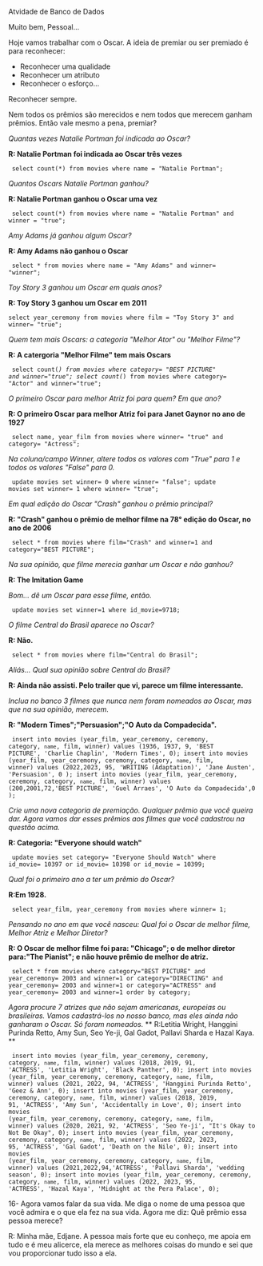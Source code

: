 Atvidade de Banco de Dados

Muito bem, Pessoal... 

Hoje vamos trabalhar com o Oscar.
A ideia de premiar ou ser premiado é para reconhecer:
- Reconhecer uma qualidade
- Reconhecer um atributo
- Reconhecer o esforço... 

Reconhecer sempre.

Nem todos os prêmios são merecidos e nem todos que merecem ganham prêmios. 
Então vale mesmo a pena, premiar? 

*Quantas vezes Natalie Portman foi indicada ao Oscar?* 

**R: Natalie Portman foi indicada ao Oscar três vezes**

<code> select count(*) from movies where name = "Natalie Portman"; </code>


*Quantos Oscars Natalie Portman ganhou?*

**R: Natalie Portman ganhou o Oscar uma vez**

<code> select count(*) from movies where name = "Natalie Portman" and  winner = "true"; </code>

*Amy Adams já ganhou algum Oscar?*

**R: Amy Adams não ganhou o Oscar**

<code> select * from movies where name = "Amy Adams" and winner= "winner"; </code>

*Toy Story 3 ganhou um Oscar em quais anos?*

**R: Toy Story 3 ganhou um Oscar em 2011**

<code>select  year_ceremony from movies where film = "Toy Story 3" and winner= "true";</code>

*Quem tem mais Oscars: a categoria "Melhor Ator" ou "Melhor Filme"?*

**R: A catergoria "Melhor Filme" tem mais Oscars**
 
 <code> select count(*) from movies where category= "BEST PICTURE" and winner="true";
 select count(*) from movies where category= "Actor" and winner="true"; </code>

*O primeiro Oscar para melhor Atriz foi para quem? Em que ano?*

 **R: O primeiro Oscar para melhor Atriz foi para Janet Gaynor no ano de 1927**
 
<code> select name, year_film from movies where winner= "true" and category= "Actress"; </code>

*Na coluna/campo Winner, altere todos os valores com "True" para 1 e todos os valores "False" para 0.*

<code> update movies set winner= 0 where winner= "false";
 update movies set winner= 1 where winner= "true"; </code>

*Em qual edição do Oscar "Crash" ganhou o prêmio principal?*

**R: "Crash" ganhou o prêmio de melhor filme na 78° edição do Oscar, no ano de 2006**

 <code> select * from movies where film="Crash" and winner=1 and category="BEST PICTURE"; </code>

*Na sua opinião, que filme merecia ganhar um Oscar e não ganhou?*

**R: The Imitation Game**

*Bom... dê um Oscar para esse filme, então.*

<code> update movies set winner=1 where id_movie=9718; </code>

*O filme Central do Brasil aparece no Oscar?*

**R: Não.**

<code> select * from movies where film="Central do Brasil"; </code>

*Aliás... Qual sua opinião sobre Central do Brasil?*

**R: Ainda não assisti. Pelo trailer que vi, parece um filme interessante.** 

*Inclua no banco 3 filmes que nunca nem foram nomeados ao Oscar, mas que na sua opinião, merecem.*

**R: "Modern Times";"Persuasion";"O Auto da Compadecida".**

<code> insert into movies (year_film, year_ceremony, ceremony, category, `name`, film, winner) values (1936, 1937, 9, 'BEST PICTURE', 'Charlie Chaplin', 'Modern Times', 0);
insert into movies (year_film, year_ceremony, ceremony, category, `name`, film, winner) values (2022,2023, 95, 'WRITING (Adaptation)', 'Jane Austen', 'Persuasion', 0 );
insert into movies (year_film, year_ceremony, ceremony, category, `name`, film, winner) values (200,2001,72,'BEST PICTURE', 'Guel Arraes', 'O Auto da Compadecida',0 ); </code>

*Crie uma nova categoria de premiação. Qualquer prêmio que você queira dar. Agora vamos dar esses prêmios aos filmes que você cadastrou na questão acima.*

**R: Categoria: "Everyone should watch"**

<code> update movies set category= "Everyone Should Watch" where id_movie= 10397 or id_movie= 10398 or id_movie = 10399; </code>

*Qual foi o primeiro ano a ter um prêmio do Oscar?*

**R:Em 1928.**

<code> select year_film, year_ceremony from movies where winner= 1; </code>

*Pensando no ano em que você nasceu: Qual foi o Oscar de melhor filme, Melhor Atriz e Melhor Diretor?*

**R: O Oscar de melhor filme foi para: "Chicago"; o de melhor diretor para:"The Pianist"; e não houve prêmio de melhor de atriz.**

<code> select * from movies where category="BEST PICTURE" and year_ceremony= 2003 and winner=1 or category="DIRECTING" and year_ceremony= 2003 and winner=1 or category="ACTRESS" and year_ceremony= 2003 and winner=1 order by category; </code>

*Agora procure 7 atrizes que não sejam americanas, europeias ou brasileiras.  Vamos cadastrá-los no nosso banco, mas eles ainda não ganharam o Oscar. Só foram nomeados.*
** R:Letitia Wright, Hanggini Purinda Retto, Amy Sun, Seo Ye-ji, Gal Gadot, Pallavi Sharda e  Hazal Kaya. **

<code> insert into movies (year_film, year_ceremony, ceremony, category, `name`, film, winner) values (2018, 2019, 91, 'ACTRESS', 'Letitia Wright', 'Black Panther', 0);
insert into movies (year_film, year_ceremony, ceremony, category, `name`, film, winner) values (2021, 2022, 94, 'ACTRESS', 'Hanggini Purinda Retto', 'Geez & Ann', 0);
insert into movies (year_film, year_ceremony, ceremony, category, `name`, film, winner) values (2018, 2019, 91, 'ACTRESS', 'Amy Sun', 'Accidentally in Love', 0);
insert into movies (year_film, year_ceremony, ceremony, category, `name`, film, winner) values (2020, 2021, 92, 'ACTRESS', 'Seo Ye-ji', "It's Okay to Not Be Okay", 0);
insert into movies (year_film, year_ceremony, ceremony, category, `name`, film, winner) values (2022, 2023, 95, 'ACTRESS', 'Gal Gadot', 'Death on the Nile', 0);
insert into movies (year_film, year_ceremony, ceremony, category, `name`, film, winner) values (2021,2022,94,'ACTRESS', 'Pallavi Sharda', 'wedding season', 0);
insert into movies (year_film, year_ceremony, ceremony, category, `name`, film, winner) values (2022, 2023, 95, 'ACTRESS', 'Hazal Kaya', 'Midnight at the Pera Palace', 0); </code>

16- Agora vamos falar da sua vida. Me diga o nome de uma pessoa que você admira e o que ela fez na sua vida. Agora me diz: Quê prêmio essa pessoa merece? 

R: Minha mãe, Edjane. A pessoa mais forte que eu conheço, me apoia em tudo e é meu alicerce, ela merece as melhores coisas do mundo e sei que vou proporcionar tudo isso a ela.
